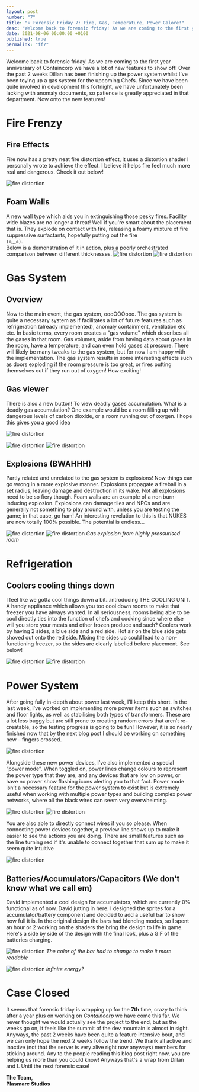 ```yaml
---
layout: post
number: "7"
title: "⭐ Forensic Friday 7: Fire, Gas, Temperature, Power Galore!"
desc: "Welcome back to forensic friday! As we are coming to the first year anniversary of Containcorp we have a lot of new features to show off! Over the past 2 weeks Dillan has been finishing up the power system whilst I've been toying up a gas system for the upcoming Chefs. Since we have been quite involved in development this fortnight, we have unfortunately been lacking with anomaly documents, so patience is greatly appreciated in that department. Now onto the new features!"
date: 2021-08-06 00:00:00 +0100
published: true
permalink: "ff7"
---
```


Welcome back to forensic friday! As we are coming to the first year anniversary of Containcorp we have a lot of new features to show off! Over the past 2 weeks Dillan has been finishing up the power system whilst I've been toying up a gas system for the upcoming Chefs. Since we have been quite involved in development this fortnight, we have unfortunately been lacking with anomaly documents, so patience is greatly appreciated in that department. Now onto the new features!

# Fire Frenzy
## Fire Effects
Fire now has a pretty neat fire distortion effect, it uses a distortion shader I personally wrote to achieve the effect. I believe it helps fire feel much more real and dangerous. Check it out below!

![fire distortion](./forensic-friday-media/ff07/fireDistortion.gif)

## Foam Walls
A new wall type which aids you in extinguishing those pesky fires. Facility wide blazes are no longer a threat! Well if you're smart about the placement that is. They explode on contact with fire, releasing a foamy mixture of fire suppressive surfactants, hopefully putting out the fire\
`(⊙﹏⊙)`. \
Below is a demonstration of it in action, plus a poorly orchestrated comparison between different thicknesses.
![fire distortion](./forensic-friday-media/ff07/foamWall.gif)
![fire distortion](./forensic-friday-media/ff07/fireWall.gif)

# Gas System

## Overview
Now to the main event, the gas system, oooOOOooo. The gas system is quite a necessary system as if facilitates a lot of future features such as refrigeration (already implemented), anomaly containment, ventilation etc etc. In basic terms, every room creates a "gas volume" which describes all the gases in that room. Gas volumes, aside from having data about gases in the room, have a temperature, and can even hold gases at pressure. There will likely be many tweaks to the gas system, but for now I am happy with the implementation. The gas system results in some interesting effects such as doors exploding if the room pressure is too great, or fires putting themselves out if they run out of oxygen! How exciting!

## Gas viewer
There is also a new button! To view deadly gases accumulation. What is a deadly gas accumulation? One example would be a room filling up with dangerous levels of carbon dioxide, or a room running out of oxygen. I hope this gives you a good idea

![fire distortion](./forensic-friday-media/ff07/gass.png)

![fire distortion](./forensic-friday-media/ff07/gasview.png)
![fire distortion](./forensic-friday-media/ff07/gasview2.png)

## Explosions (BWAHHH)
Partly related and unrelated to the gas system is explosions! Now things can go wrong in a more explosive manner. Explosions propagate a fireball in a set radius, leaving damage and destruction in its wake. Not all explosions need to be so fiery though. Foam walls are an example of a non burn-inducing explosion. Explosions can damage tiles and NPCs and are generally not something to play around with, unless you are testing the game; in that case, go ham! An interesting revelation to this is that NUKES are now totally 100% possible. The potential is endless...

![fire distortion](./forensic-friday-media/ff07/explo.gif)
![fire distortion](./forensic-friday-media/ff07/gasEscape2.gif)
*Gas explosion from highly pressurised room*

# Refrigeration

## Coolers cooling things down
I feel like we gotta cool things down a bit...introducing THE COOLING UNIT. A handy appliance which allows you too cool down rooms to make that freezer you have always wanted. In all seriousness, rooms being able to be cool directly ties into the function of chefs and cooking since where else will you store your meats and other frozen produce and such? Coolers work by having 2 sides, a  blue side and a red side. Hot air on the blue side gets shoved out onto the red side. Mixing the sides up could lead to a non-functioning freezer, so the sides are clearly labelled before placement. See below!

![fire distortion](./forensic-friday-media/ff07/cooler.gif)
![fire distortion](./forensic-friday-media/ff07/room_cooling.gif)

# Power System

After going fully in-depth about power last week, I’ll keep this short. In the last week, I’ve worked on implementing more power items such as switches and floor lights, as well as stabilising both types of transformers. These are a lot less buggy but are still prone to creating random errors that aren’t re-creatable, so the testing progress is going to be fun! However, it is so nearly finished now that by the next blog post I should be working on something new – fingers crossed.

![fire distortion](./forensic-friday-media/ff07/power_on_and_off.png)

Alongside these new power devices, I’ve also implemented a special “power mode”. When toggled on, power lines change colours to represent the power type that they are, and any devices that are low on power, or have no power show flashing icons alerting you to that fact. Power mode isn’t a necessary feature for the power system to exist but is extremely useful when working with multiple power types and building complex power networks, where all the black wires can seem very overwhelming.

![fire distortion](./forensic-friday-media/ff07/powerFlash.gif)
![fire distortion](./forensic-friday-media/ff07/power_on_and_off.gif)

You are also able to directly connect wires if you so please. When connecting power devices together, a preview line shows up to make it easier to see the actions you are doing. There are small features such as the line turning red if it's unable to connect together that sum up to make it seem quite intuitive

![fire distortion](./forensic-friday-media/ff07/wire_drag.gif)

## Batteries/Accumulators/Capacitors (We don't know what we call em)
David implemented a cool design for accumulators, which are currently 0% functional as of now. David jutting in here. I designed the sprites for a accumulator/battery component and decided to add a useful bar to show how full it is. In the original design the bars had blending modes, so I spent an hour or 2 working on the shaders the bring the design to life in game. Here's a side by side of the design with the final look, plus a GIF of the batteries charging.

![fire distortion](./forensic-friday-media/ff07/comp.png)
*The color of the bar had to change to make it more readable*


![fire distortion](./forensic-friday-media/ff07/charge.gif)
*infinite energy?*

# Case Closed

It seems that forensic friday is wrapping up for the **7th** time, crazy to think after a year plus on working on *Containcorp* we have come this far. We never thought we would actually see the project to the end, but as the weeks go on, it feels like the summit of the dev mountain is almost in sight. Anyways, the past 2 weeks have been quite a feature intensive bout, and we can only hope the next 2 weeks follow the trend. We thank all active and inactive (not that the server is very alive right now anyways) members for sticking around. Any to the people reading this blog post right now, you are helping us more than you could know! Anyways that's a wrap from Dillan and I. Until the next forensic case!

**The Team,**\
**Plasmarc Studios**